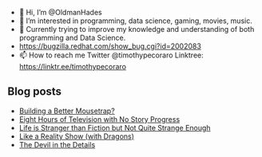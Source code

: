 - 👋 Hi, I’m @OldmanHades
- 👀 I’m interested in programming, data science, gaming, movies, music.
- 🌱 Currently trying to improve my knowledge and understanding of both programming and Data Science.
- https://bugzilla.redhat.com/show_bug.cgi?id=2002083
- 📫 How to reach me Twitter @timothypecoraro
Linktree: https://linktr.ee/timothypecoraro

## Blog posts
<!-- BLOG-POST-LIST:START -->
- [Building a Better Mousetrap?](https://medium.com/@timothypecoraro/building-a-better-mousetrap-7ca9d92b9a2e?source=rss-5097f5c9b801------2)
- [Eight Hours of Television with No Story Progress](https://medium.com/@timothypecoraro/eight-hours-of-television-with-no-story-progress-cec91556d040?source=rss-5097f5c9b801------2)
- [Life is Stranger than Fiction but Not Quite Strange Enough](https://medium.com/@timothypecoraro/life-is-stranger-than-fiction-but-not-quite-strange-enough-6516efcb97cf?source=rss-5097f5c9b801------2)
- [Like a Reality Show &lpar;with Dragons&rpar;](https://medium.com/@timothypecoraro/like-a-reality-show-with-dragons-63f4fecf7a48?source=rss-5097f5c9b801------2)
- [The Devil in the Details](https://medium.com/@timothypecoraro/the-devil-in-the-details-199220719b71?source=rss-5097f5c9b801------2)
<!-- BLOG-POST-LIST:END -->
